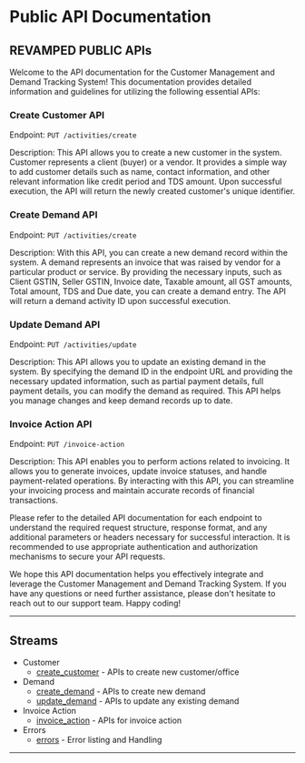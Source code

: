 # Public API Documentation
## REVAMPED PUBLIC APIs

Welcome to the API documentation for the Customer Management and Demand Tracking System! This documentation provides detailed information and guidelines for utilizing the following essential APIs:

### Create Customer API

Endpoint: `PUT /activities/create`

Description: This API allows you to create a new customer in the system. Customer represents a client (buyer) or a vendor. It provides a simple way to add customer details such as name, contact information, and other relevant information like credit period and TDS amount. Upon successful execution, the API will return the newly created customer's unique identifier.


### Create Demand API

Endpoint: `PUT /activities/create`

Description: With this API, you can create a new demand record within the system. A demand represents an invoice that was raised by vendor for a particular product or service. By providing the necessary inputs, such as Client GSTIN, Seller GSTIN, Invoice date, Taxable amount, all GST amounts, Total amount, TDS and Due date, you can create a demand entry. The API will return a demand activity ID upon successful execution.



### Update Demand API

Endpoint: `PUT /activities/update`

Description: This API allows you to update an existing demand in the system. By specifying the demand ID in the endpoint URL and providing the necessary updated information, such as partial payment details, full payment details, you can modify the demand as required. This API helps you manage changes and keep demand records up to date.
### Invoice Action API

Endpoint: `PUT /invoice-action`

Description: This API enables you to perform actions related to invoicing. It allows you to generate invoices, update invoice statuses, and handle payment-related operations. By interacting with this API, you can streamline your invoicing process and maintain accurate records of financial transactions.

Please refer to the detailed API documentation for each endpoint to understand the required request structure, response format, and any additional parameters or headers necessary for successful interaction. It is recommended to use appropriate authentication and authorization mechanisms to secure your API requests.

We hope this API documentation helps you effectively integrate and leverage the Customer Management and Demand Tracking System. If you have any questions or need further assistance, please don't hesitate to reach out to our support team. Happy coding!

----
## Streams

- Customer
    - [create_customer](/Customer/create_customer.md) - APIs to create new customer/office 
- Demand
    - [create_demand](/Demand/create_demand.md) - APIs to create new demand
    - [update_demand](/Demand/update_demand.md) - APIs to update any existing demand
- Invoice Action 
    - [invoice_action](/Invoice%20Action/invoice_action.md) - APIs for invoice action
- Errors
    - [errors](/Errors/errors.md) - Error listing and Handling
        
        

----


